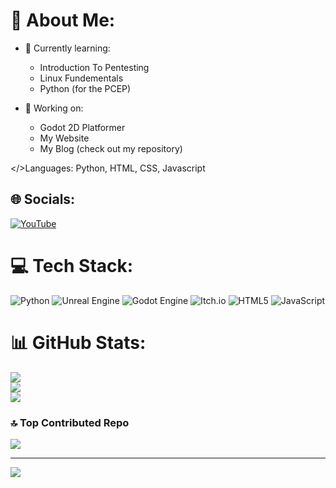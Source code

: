 # 💫 About Me:
- 🌱 Currently learning:
  - Introduction To Pentesting
  - Linux Fundementals
  - Python (for the PCEP)

- 🔭 Working on:
  - Godot 2D Platformer
  - My Website
  - My Blog (check out my repository)

</>Languages: Python, HTML, CSS, Javascript


## 🌐 Socials:
[![YouTube](https://img.shields.io/badge/YouTube-%23FF0000.svg?logo=YouTube&logoColor=white)](https://youtube.com/@https://www.youtube.com/@riftydev) 

# 💻 Tech Stack:
![Python](https://img.shields.io/badge/python-3670A0?style=for-the-badge&logo=python&logoColor=ffdd54) ![Unreal Engine](https://img.shields.io/badge/unrealengine-%23313131.svg?style=for-the-badge&logo=unrealengine&logoColor=white) ![Godot Engine](https://img.shields.io/badge/GODOT-%23FFFFFF.svg?style=for-the-badge&logo=godot-engine) ![Itch.io](https://img.shields.io/badge/Itch-%23FF0B34.svg?style=for-the-badge&logo=Itch.io&logoColor=white) ![HTML5](https://img.shields.io/badge/html5-%23E34F26.svg?style=for-the-badge&logo=html5&logoColor=white) ![JavaScript](https://img.shields.io/badge/javascript-%23323330.svg?style=for-the-badge&logo=javascript&logoColor=%23F7DF1E)
# 📊 GitHub Stats:
![](https://github-readme-stats.vercel.app/api?username=riftydev&theme=dark&hide_border=false&include_all_commits=false&count_private=false)<br/>
![](https://nirzak-streak-stats.vercel.app/?user=riftydev&theme=dark&hide_border=false)<br/>
![](https://github-readme-stats.vercel.app/api/top-langs/?username=riftydev&theme=dark&hide_border=false&include_all_commits=false&count_private=false&layout=compact)

### 🔝 Top Contributed Repo
![](https://github-contributor-stats.vercel.app/api?username=riftydev&limit=5&theme=dark&combine_all_yearly_contributions=true)

---
[![](https://visitcount.itsvg.in/api?id=riftydev&icon=0&color=1)](https://visitcount.itsvg.in)

<!-- Proudly created with GPRM ( https://gprm.itsvg.in ) -->
